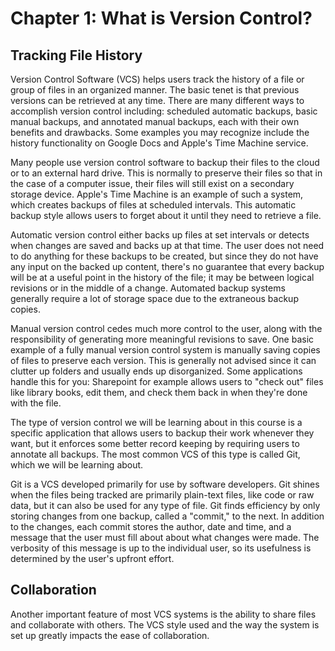# Chapter 1: What is Version Control?

## Tracking File History

Version Control Software (VCS) helps users track the history of a file or group of files in an organized manner. The basic tenet is that previous versions can be retrieved at any time. There are many different ways to accomplish version control including: scheduled automatic backups, basic manual backups, and annotated manual backups, each with their own benefits and drawbacks. Some examples you may recognize include the history functionality on Google Docs and Apple's Time Machine service.

Many people use version control software to backup their files to the cloud or to an external hard drive. This is normally to preserve their files so that in the case of a computer issue, their files will still exist on a secondary storage device. Apple's Time Machine is an example of such a system, which creates backups of files at scheduled intervals. This automatic backup style allows users to forget about it until they need to retrieve a file.

Automatic version control either backs up files at set intervals or detects when changes are saved and backs up at that time. The user does not need to do anything for these backups to be created, but since they do not have any input on the backed up content, there's no guarantee that every backup will be at a useful point in the history of the file; it may be between logical revisions or in the middle of a change. Automated backup systems generally require a lot of storage space due to the extraneous backup copies.

Manual version control cedes much more control to the user, along with the responsibility of generating more meaningful revisions to save. One basic example of a fully manual version control system is manually saving copies of files to preserve each version. This is generally not advised since it can clutter up folders and usually ends up disorganized. Some applications handle this for you: Sharepoint for example allows users to "check out" files like library books, edit them, and check them back in when they're done with the file.

The type of version control we will be learning about in this course is a specific application that allows users to backup their work whenever they want, but it enforces some better record keeping by requiring users to annotate all backups. The most common VCS of this type is called Git, which we will be learning about.

Git is a VCS developed primarily for use by software developers. Git shines when the files being tracked are primarily plain-text files, like code or raw data, but it can also be used for any type of file. Git finds efficiency by only storing changes from one backup, called a "commit," to the next. In addition to the changes, each commit stores the author, date and time, and a message that the user must fill about about what changes were made. The verbosity of this message is up to the individual user, so its usefulness is determined by the user's upfront effort.

## Collaboration

Another important feature of most VCS systems is the ability to share files and collaborate with others. The VCS style used and the way the system is set up greatly impacts the ease of collaboration. 
